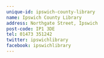 ```yaml
---
unique-id: ipswich-county-library
name: Ipswich County Library
address: Northgate Street, Ipswich
post-code: IP1 3DE
tel: 01473 351242
twitter: ipswichlibrary
facebook: ipswichlibrary
---
```

